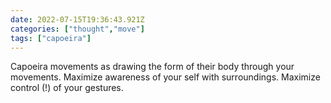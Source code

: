 ```yaml
---
date: 2022-07-15T19:36:43.921Z
categories: ["thought","move"]
tags: ["capoeira"]
---
```

Capoeira movements as drawing the form of their body through your movements. Maximize awareness of your self with surroundings. Maximize control (!) of your gestures.
